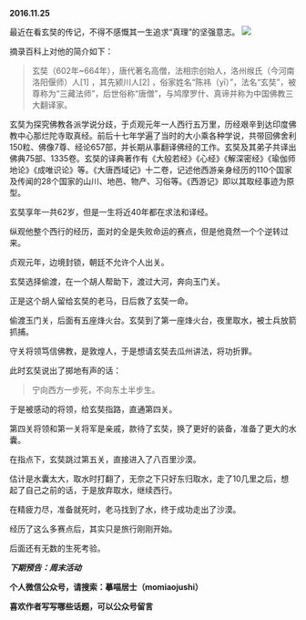 
**2016.11.25**

最近在看玄奘的传记，不得不感慨其一生追求“真理”的坚强意志。
![](https://pic1.zhimg.com/v2-dcc0081dda4f279a87ce55a43aa34638.jpg)


摘录百科上对他的简介如下：
>玄奘（602年~664年），唐代著名高僧，法相宗创始人，洛州缑氏（今河南洛阳偃师）人[1]  ，其先颍川人[2]  ，俗家姓名“陈祎（yī）”，法名“玄奘”，被尊称为“三藏法师”，后世俗称“唐僧”，与鸠摩罗什、真谛并称为中国佛教三大翻译家。

玄奘为探究佛教各派学说分歧，于贞观元年一人西行五万里，历经艰辛到达印度佛教中心那烂陀寺取真经。前后十七年学遍了当时的大小乘各种学说，共带回佛舍利150粒、佛像7尊、经论657部，并长期从事翻译佛经的工作。玄奘及其弟子共译出佛典75部、1335卷。玄奘的译典著作有《大般若经》《心经》《解深密经》《瑜伽师地论》《成唯识论》等。《大唐西域记》十二卷，记述他西游亲身经历的110个国家及传闻的28个国家的山川、地邑、物产、习俗等。《西游记》即以其取经事迹为原型。



玄奘享年一共62岁，但是一生将近40年都在求法和译经。

纵观他整个西行的经历，面对的全是失败命运的赛点，但是他竟然一个个逆转过来。

贞观元年，边境封锁，朝廷不允许个人出关。

玄奘选择偷渡，在一个胡人帮助下，渡过大河，奔向玉门关。

正是这个胡人留给玄奘的老马，日后救了玄奘一命。

偷渡玉门关，后面有五座烽火台。玄奘到了第一座烽火台，夜里取水，被士兵放箭抓捕。

守关将领笃信佛教，是敦煌人，于是想请玄奘去瓜州讲法，将功折罪。

此时玄奘说出了掷地有声的话：
>宁向西方一步死，不向东土半步生。


于是被感动的将领，给玄奘指路，直通第四关。

第四关将领和第一关将军是亲戚，款待了玄奘，换了更好的装备，准备了更大的水囊。

在指点下，玄奘跳过第五关，直接进入了八百里沙漠。

估计是水囊太大，取水时打翻了，无奈之下只好东归取水，走了10几里之后，想起了自己之前的话，于是放弃取水，继续西行。

在精疲力尽，准备就死时，老马找到了水，终于成功走出了沙漠。

经历了这么多赛点后，其实只是旅行刚刚开始。

后面还有无数的生死考验。


***下期预告：周末活动***


**个人微信公众号，请搜索：摹喵居士（momiaojushi）**

**喜欢作者写写哪些话题，可以公众号留言**
